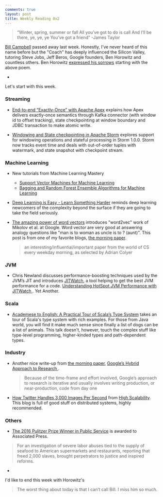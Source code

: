 ```yaml
---
comments: true
layout: post
title: Weekly Reading 0x2
---
```


> “Winter, spring, summer or fall
All you’ve got to do is call
And I’ll be there, ye, ye, ye
You’ve got a friend”
-James Taylor

[Bill Campbell](https://en.wikipedia.org/wiki/William_Campbell_(business_executive)) passed away last week. Honestly, I've never heard of this name before but the "Coach" has deeply influenced the Silicon Valley, tutoring Steve Jobs, Jeff Beros, Google founders, Ben Horowitz and countless others. Ben Horowitz [expressed his sorrows](https://medium.com/@bhorowitz/bill-d9151e6f7538#.fwusr99qy) starting with the above poem.  

-

Let's start with this week. 

### Streaming 

* [End-to-end “Exactly-Once” with Apache Apex](https://www.datatorrent.com/blog/end-to-end-exactly-once-with-apache-apex/) explains how Apex delivers exactly-once semantics through Kafka connector (with window id to offset tracking), state checkpointing at window boundary and JDBC transaction to make atomic write. 

* [Windowing and State checkpointing in Apache Storm](https://community.hortonworks.com/articles/14171/windowing-and-state-checkpointing-in-apache-storm.html) explores support for windowing operations and stateful processing in Storm 1.0.0. Storm now tracks event time and deals with out-of-order tuples with watermark, and state snapshot with checkpoint stream. 

### Machine Learning

* New tutorials from Machine Learning Mastery
    - [Support Vector Machines for Machine Learning]( 
http://machinelearningmastery.com/support-vector-machines-for-machine-learning/)
    - [Bagging and Random Forest Ensemble Algorithms for Machine Learning]( 
http://machinelearningmastery.com/bagging-and-random-forest-ensemble-algorithms-for-machine-learning/)

* [Deep Learning is Easy - Learn Something Harder](http://www.inference.vc/deep-learning-is-easy/) reminds deep learning newcomers of the complexity beyond the surface if they are going to take the field seriously. 

* [The amazing power of word vectors]( 
https://blog.acolyer.org/2016/04/21/the-amazing-power-of-word-vectors/) introduces "word2vec" work of Mikolov et al. at Google. Word vector are very good at answering analogy questions like "man is to woman as uncle is to ? (aunt)". This post is from one of my favorite blogs, [the morning paper](https://blog.acolyer.org/).

    > an interesting/influential/important paper from the world of CS every weekday morning, as selected by Adrian Colyer	

### JVM

* Chris Newland discusses performance-boosting techniques used by the JVM’s JIT and introduces [JITWatch](https://github.com/AdoptOpenJDK/jitwatch), a tool helping to get the best JVM performance for a code. 
[Understanding HotSpot JVM Performance with JITWatch
](http://www.infoq.com/presentations/jitwatch). Yet Another.

### Scala

* [Academese to English: A Practical Tour of Scala’s Type System](https://speakerdeck.com/heathermiller/academese-to-english-a-practical-tour-of-scalas-type-system) takes an tour of Scala's type system with rich examples. For those from Java world, you will find it make much sense since finally a list of dogs can be a list of animals. This talk doesn't, however, touch the complex stuff like type-level programming, higher-kinded types and path-dependent types.  

### Industry

* Another nice write-up from [the morning paper](https://blog.acolyer.org/), [Google’s Hybrid Approach to Research
](https://blog.acolyer.org/2016/03/04/googles-hybrid-approach-to-research/).
    > Because of the time-frame and effort involved, Google’s approach to research is iterative and usually involves writing production, or near-production, code from day one
    
* [How Twitter Handles 3,000 Images Per Second](http://highscalability.com/blog/2016/4/20/how-twitter-handles-3000-images-per-second.html) from [High Scalability](http://highscalability.com/). This blog is full of good stuff on distributed systems, highly recommended. 


### Others

* [The 2016 Pulitzer Prize Winner in Public Service](http://www.pulitzer.org/winners/associated-press) is awarded to Associated Press.

> For an investigation of severe labor abuses tied to the supply of seafood to American supermarkets and restaurants, reporting that freed 2,000 slaves, brought perpetrators to justice and inspired reforms.

-

I'd like to end this week with Horowitz's 

> The worst thing about today is that I can’t call Bill. I miss him so much.
